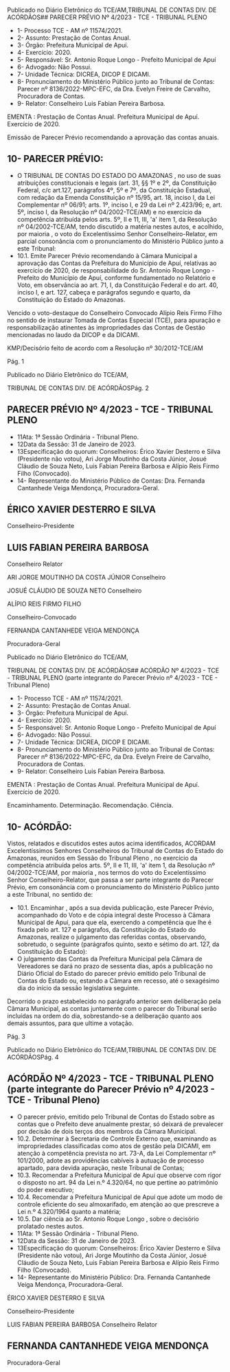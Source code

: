 Publicado  no  Diário  Eletrônico do TCE/AM,TRIBUNAL DE CONTAS DIV. DE ACÓRDÃOS## PARECER PRÉVIO Nº 4/2023 - TCE - TRIBUNAL PLENO

- 1- Processo TCE - AM nº 11574/2021.
- 2- Assunto: Prestação de Contas Anual.
- 3- Órgão: Prefeitura Municipal de Apuí.
- 4- Exercício: 2020.
- 5- Responsável: Sr. Antonio Roque Longo - Prefeito Municipal de Apuí
- 6- Advogado: Não Possui.
- 7- Unidade Técnica: DICREA, DICOP E DICAMI.
- 8- Pronunciamento  do  Ministério  Público  junto  ao  Tribunal  de  Contas: Parecer  nº 8136/2022-MPC-EFC, da Dra. Evelyn Freire de Carvalho, Procuradora de Contas.
- 9- Relator: Conselheiro Luis Fabian Pereira Barbosa.

EMENTA :  Prestação  de  Contas  Anual.    Prefeitura Municipal de Apuí.  Exercício de 2020.

Emissão de Parecer Prévio recomendando a aprovação das contas anuais.

## 10-  PARECER PRÉVIO:

- O  TRIBUNAL  DE  CONTAS  DO  ESTADO  DO  AMAZONAS ,  no  uso  de  suas atribuições  constitucionais  e  legais  (art.  31,  §§  1º  e  2º,  da  Constituição  Federal,  c/c art.127,  parágrafos  4º,  5º  e  7º,  da  Constituição  Estadual,  com  redação  da  Emenda Constituição nº 15/95, art. 18, inciso I, da Lei Complementar nº 06/91; arts. 1º, inciso I, e 29  da  Lei  nº  2.423/96;  e,  art.  5º,  inciso  I,  da  Resolução  nº  04/2002-TCE/AM)  e  no exercício da competência atribuída pelos arts. 5º, II e 11, III, 'a' item 1, da Resolução nº 04/2002-TCE/AM, tendo discutido a matéria nestes autos, e acolhido, por maioria , o voto do Excelentíssimo Senhor Conselheiro-Relator, em  parcial consonância com o pronunciamento do Ministério Público junto a este Tribunal:
- 10.1. Emite Parecer Prévio recomendando à Câmara Municipal a aprovação das Contas da Prefeitura do Município de Apuí, relativas ao exercício de 2020, de responsabilidade do Sr. Antonio Roque Longo -Prefeito do Município de Apuí, conforme fundamentado no Relatório e Voto, em observância ao art. 71, I, da Constituição Federal e do art. 40, inciso I, e art. 127,  cabeça  e  parágrafos  segundo  e  quarto,  da Constituição do Estado do Amazonas.

Vencido o voto-destaque do Conselheiro Convocado Alípio Reis Firmo Filho no sentido de  instaurar  Tomada  de  Contas  Especial  (TCE),  para  apuração  e  responsabilização atinentes às impropriedades das Contas de Gestão mencionadas no laudo da DICOP e da DICAMI.

KMP/Decisório feito de acordo com a Resolução nº 30/2012-TCE/AM

Pág. 1

Publicado  no  Diário  Eletrônico do TCE/AM,

TRIBUNAL DE CONTAS DIV. DE ACÓRDÃOSPág. 2

## PARECER PRÉVIO Nº 4/2023 - TCE - TRIBUNAL PLENO

- 11Ata: 1ª Sessão Ordinária - Tribunal Pleno.
- 12Data da Sessão: 31 de Janeiro de 2023.
- 13Especificação do quorum: Conselheiros: Érico Xavier Desterro e Silva (Presidente não votou), Ari Jorge Moutinho da Costa Júnior, Josué Cláudio de Souza Neto, Luis Fabian Pereira Barbosa e Alípio Reis Firmo Filho (Convocado).
- 14-  Representante do Ministério Público de Contas: Dra. Fernanda Cantanhede Veiga Mendonça, Procuradora-Geral.

## ÉRICO XAVIER DESTERRO E SILVA

Conselheiro-Presidente

## LUIS FABIAN PEREIRA BARBOSA

Conselheiro Relator

ARI JORGE MOUTINHO DA COSTA JÚNIOR Conselheiro

JOSUÉ CLÁUDIO DE SOUZA NETO Conselheiro

ALÍPIO REIS FIRMO FILHO

Conselheiro-Convocado

FERNANDA CANTANHEDE VEIGA MENDONÇA

Procuradora-Geral

Publicado  no  Diário  Eletrônico do TCE/AM,

TRIBUNAL DE CONTAS DIV. DE ACÓRDÃOS## ACÓRDÃO Nº 4/2023 - TCE - TRIBUNAL PLENO (parte integrante do Parecer Prévio nº 4/2023 - TCE - Tribunal Pleno)

- 1- Processo TCE - AM nº 11574/2021.
- 2- Assunto: Prestação de Contas Anual.
- 3- Órgão: Prefeitura Municipal de Apuí.
- 4- Exercício: 2020.
- 5- Responsável: Sr. Antonio Roque Longo -  Prefeito Municipal de Apuí
- 6- Advogado: Não Possui.
- 7- Unidade Técnica: DICREA, DICOP E DICAMI.
- 8- Pronunciamento  do  Ministério  Público  junto  ao  Tribunal  de  Contas: Parecer  nº 8136/2022-MPC-EFC, da Dra. Evelyn Freire de Carvalho, Procuradora de Contas.
- 9- Relator: Conselheiro Luis Fabian Pereira Barbosa.

EMENTA :  Prestação  de  Contas  Anual.    Prefeitura Municipal de Apuí. Exercício de 2020.

Encaminhamento.  Determinação. Recomendação. Ciência.

## 10-  ACÓRDÃO:

Vistos,  relatados  e  discutidos  estes  autos  acima  identificados, ACORDAM Excelentíssimos Senhores Conselheiros do Tribunal de Contas do Estado do Amazonas, reunidos em Sessão do Tribunal Pleno , no exercício da competência atribuída pelos arts. 5º, II e 11, III, 'a' item 1, da Resolução nº 04/2002-TCE/AM, por maioria , nos termos do voto do Excelentíssimo Senhor Conselheiro-Relator, que passa a ser parte integrante do Parecer  Prévio, em consonância com  o  pronunciamento  do  Ministério  Público  junto  a este Tribunal, no sentido de:

- 10.1. Encaminhar , após  a  sua  devida  publicação,  este  Parecer  Prévio, acompanhado  do  Voto  e  de  cópia  integral  deste  Processo  à  Câmara Municipal  de  Apuí,  para  que  ela,  exercendo  a  competência  que  lhe  é fixada pelo art. 127  e  parágrafos, da  Constituição do  Estado  do Amazonas,  realize  o  julgamento  das  referidas  contas,  observando, sobretudo, o seguinte (parágrafos quinto, sexto e sétimo do art. 127, da Constituição do Estado):
- O julgamento das Contas da Prefeitura Municipal pela Câmara de Vereadores se dará no prazo de sessenta dias, após a publicação no Diário Oficial do Estado do parecer prévio emitido pelo  Tribunal  de  Contas  do  Estado  ou,  estando  a  Câmara  em recesso,  até  o  sexagésimo  dia  do  início  da  sessão  legislativa seguinte.

Decorrido o prazo estabelecido no parágrafo anterior sem deliberação pela Câmara Municipal, as contas juntamente com o parecer do Tribunal serão incluídas na ordem do dia, sobrestando-se a deliberação quanto aos demais assuntos, para que ultime a votação.

Pág. 3

Publicado  no  Diário  Eletrônico do TCE/AM,TRIBUNAL DE CONTAS DIV. DE ACÓRDÃOSPág. 4

## ACÓRDÃO Nº 4/2023 - TCE - TRIBUNAL PLENO (parte integrante do Parecer Prévio nº 4/2023 - TCE - Tribunal Pleno)

- O  parecer  prévio,  emitido  pelo  Tribunal  de  Contas  do  Estado sobre  as  contas  que  o  Prefeito  deve  anualmente  prestar,  só deixará de prevalecer por decisão de dois terços dos membros da Câmara Municipal.
- 10.2. Determinar à  Secretaria  de  Controle  Externo  que,  examinando  as impropriedades  classificadas  como  atos  de  gestão  pela  DICAMI,  em atenção à competência prevista no art. 73-A, da Lei Complementar nº 101/2000,  adote  as  providências  cabíveis  à  autuação  de  processo apartado, para devida apuração, neste Tribunal de Contas;
- 10.3. Recomendar a  Prefeitura  Municipal  de  Apuí que  observe com rigor o disposto no art. 94 da Lei n.º 4.320/64, no que pertine ao patrimônio do poder executivo;
- 10.4. Recomendar a  Prefeitura  Municipal  de  Apuí que  adote  um  modo  de controle eficiente do seu almoxarifado, em atenção ao que prescreve a Lei n.º 4.320/1964 quanto a matéria;
- 10.5. Dar ciência ao Sr. Antonio Roque Longo , sobre o decisório prolatado nestes autos.
- 11Ata: 1ª Sessão Ordinária - Tribunal Pleno.
- 12Data da Sessão: 31 de Janeiro de 2023.
- 13Especificação do quorum: Conselheiros: Érico Xavier Desterro e Silva (Presidente não votou), Ari Jorge Moutinho da Costa Júnior, Josué Cláudio de Souza Neto, Luis Fabian Pereira Barbosa e Alípio Reis Firmo Filho (Convocado).
- 14-  Representante do Ministério Público: Dra. Fernanda Cantanhede Veiga Mendonça, Procuradora-Geral.

ÉRICO XAVIER DESTERRO E SILVA

Conselheiro-Presidente

LUIS FABIAN PEREIRA BARBOSA Conselheiro Relator

## FERNANDA CANTANHEDE VEIGA MENDONÇA

Procuradora-Geral